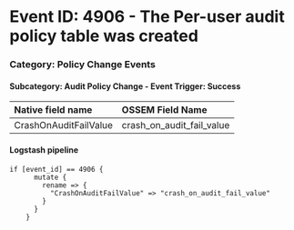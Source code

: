 # Event ID: 4906 - The Per-user audit policy table was created
### Category: Policy Change Events
#### Subcategory: Audit Policy Change - Event Trigger: Success

|Native field name            |OSSEM Field Name                |
|:----------------------------|:-------------------------------|
| CrashOnAuditFailValue       | crash_on_audit_fail_value      |


#### Logstash pipeline

```
if [event_id] == 4906 {
      mutate {
        rename => {
          "CrashOnAuditFailValue" => "crash_on_audit_fail_value"
        }
      }
    }
```